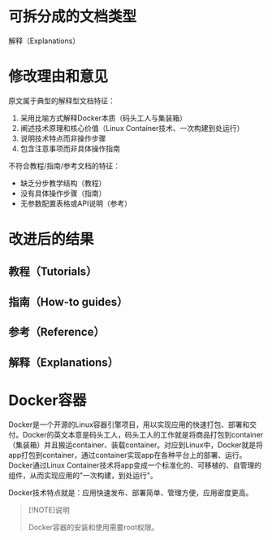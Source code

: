 # 可拆分成的文档类型

解释（Explanations）

# 修改理由和意见

原文属于典型的解释型文档特征：
1. 采用比喻方式解释Docker本质（码头工人与集装箱）
2. 阐述技术原理和核心价值（Linux Container技术、一次构建到处运行）
3. 说明技术特点而非操作步骤
4. 包含注意事项而非具体操作指南

不符合教程/指南/参考文档的特征：
- 缺乏分步教学结构（教程）
- 没有具体操作步骤（指南）
- 无参数配置表格或API说明（参考）

# 改进后的结果

## 教程（Tutorials）

## 指南（How-to guides）

## 参考（Reference）

## 解释（Explanations）

# Docker容器

Docker是一个开源的Linux容器引擎项目，用以实现应用的快速打包、部署和交付。Docker的英文本意是码头工人，码头工人的工作就是将商品打包到container（集装箱）并且搬运container、装载container。对应到Linux中，Docker就是将app打包到container，通过container实现app在各种平台上的部署、运行。Docker通过Linux Container技术将app变成一个标准化的、可移植的、自管理的组件，从而实现应用的"一次构建，到处运行"。

Docker技术特点就是：应用快速发布、部署简单、管理方便，应用密度更高。

> [!NOTE]说明
>
> Docker容器的安装和使用需要root权限。